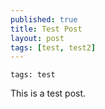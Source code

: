 ```yaml
---
published: true
title: Test Post
layout: post
tags: [test, test2]
---
```

~~~
tags: test
~~~

This is a test post.